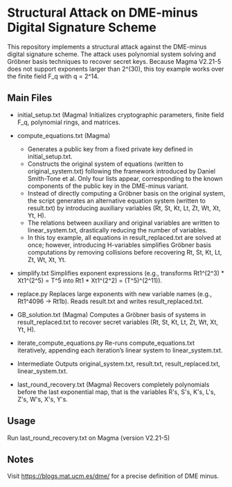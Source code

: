 # Structural Attack on DME-minus Digital Signature Scheme

This repository implements a structural attack against the DME-minus digital signature scheme. The attack uses polynomial system solving and Gröbner basis techniques to recover secret keys. Because Magma V2.21-5 does not support exponents larger than 2^(30), this toy example works over the finite field F_q with q = 2^14.

## Main Files

- initial_setup.txt (Magma)
  Initializes cryptographic parameters, finite field F_q, polynomial rings, and matrices.

- compute_equations.txt (Magma)
  - Generates a public key from a fixed private key defined in initial_setup.txt.
  - Constructs the original system of equations (written to original_system.txt) following the framework introduced by Daniel Smith-Tone et al. Only four lists appear, corresponding to the known components of the public key in the DME-minus variant.
  - Instead of directly computing a Gröbner basis on the original system, the script generates an alternative equation system (written to result.txt) by introducing auxiliary variables (Rt, St, Kt, Lt, Zt, Wt, Xt, Yt, H).
  - The relations between auxiliary and original variables are written to linear_system.txt, drastically reducing the number of variables.
  - In this toy example, all equations in result_replaced.txt are solved at once; however, introducing H-variables simplifies Gröbner basis computations by removing collisions before recovering Rt, St, Kt, Lt, Zt, Wt, Xt, Yt.

- simplify.txt
  Simplifies exponent expressions (e.g., transforms Rt1^(2^3) * Xt1^(2^5) = T^5 into Rt1 * Xt1^(2^2) = (T^5)^(2^11)).

- replace.py
  Replaces large exponents with new variable names (e.g., Rt1^4096 -> Rt1b). Reads result.txt and writes result_replaced.txt.

- GB_solution.txt (Magma)
  Computes a Gröbner basis of systems in result_replaced.txt to recover secret variables (Rt, St, Kt, Lt, Zt, Wt, Xt, Yt, H).

- iterate_compute_equations.py
  Re-runs compute_equations.txt iteratively, appending each iteration’s linear system to linear_system.txt.

- Intermediate Outputs
  original_system.txt, result.txt, result_replaced.txt, linear_system.txt.

- last_round_recovery.txt (Magma)
  Recovers completely polynomials before the last exponential map, that is the variables R's, S's, K's, L's, Z's, W's, X's, Y's.

## Usage
Run last_round_recovery.txt on Magma (version V2.21-5)

## Notes
Visit 
https://blogs.mat.ucm.es/dme/ for a precise definition of DME minus.




